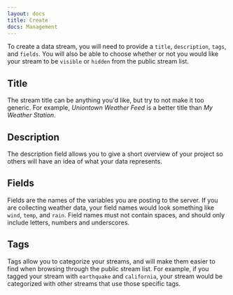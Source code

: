 ```yaml
---
layout: docs
title: Create
docs: Management
---
```


To create a data stream, you will need to provide a `title`, `description`, `tags`, and `fields`.  You will
also be able to choose whether or not you would like your stream to be `visible` or `hidden` from the
public stream list.

## Title

The stream title can be anything you'd like, but try to not make it too generic. For example,
*Uniontown Weather Feed* is a better title than *My Weather Station*.

## Description

The description field allows you to give a short overview of your project so others
will have an idea of what your data represents.

## Fields

Fields are the names of the variables you are posting to the server. If you are collecting weather data,
your field names would look something like `wind`, `temp`, and `rain`.  Field names must not contain spaces, and
should only include letters, numbers and underscores.

## Tags

Tags allow you to categorize your streams, and will make them easier to find when browsing through the public stream
list.  For example, if you tagged your stream with `earthquake` and `california`, your stream would be categorized
with other streams that use those specific tags.
